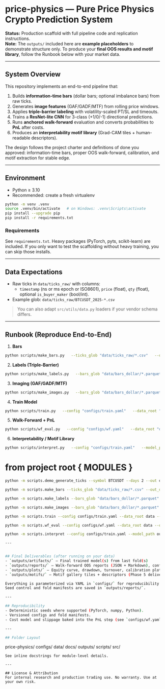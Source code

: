 # price-physics — Pure Price Physics Crypto Prediction System

**Status:** Production scaffold with full pipeline code and replication instructions.  
**Note:** The `outputs/` included here are **example placeholders** to demonstrate structure only.
To produce your **final OOS results and motif library**, follow the Runbook below with your market data.

--- 

## System Overview
This repository implements an end-to-end pipeline that:
1. Builds **information-time bars** (dollar bars; optional imbalance bars) from raw ticks.
2. Generates **image features** (GAF/GADF/MTF) from rolling price windows.
3. Applies **triple-barrier labeling** with volatility-scaled PT/SL and timeouts.
4. Trains a **ResNet-lite CNN** for 3-class (+1/0/-1) directional predictions.
5. Runs **anchored walk-forward** evaluation and converts probabilities to **PnL** after costs.
6. Produces an **interpretability motif library** (Grad-CAM tiles + human-readable descriptors).

The design follows the project charter and definitions of done you approved: information-time bars,
proper OOS walk-forward, calibration, and motif extraction for stable edge.

---

## Environment
- Python ≥ 3.10
- Recommended: create a fresh virtualenv

```bash
python -m venv .venv
source .venv/bin/activate   # on Windows: .venv\Scripts\activate
pip install --upgrade pip
pip install -r requirements.txt
```

### Requirements
See `requirements.txt`. Heavy packages (PyTorch, pyts, scikit-learn) are included.
If you only want to test the scaffolding without heavy training, you can skip those installs.

---

## Data Expectations
- Raw ticks in `data/ticks_raw/` with columns:
  - `timestamp` (ns or ms epoch or ISO8601), `price` (float), `qty` (float), optional `is_buyer_maker` (bool/int).
- Example glob: `data/ticks_raw/BTCUSDT_2025-*.csv`

> You can also adapt `src/utils/data.py` loaders if your vendor schema differs.

---

## Runbook (Reproduce End-to-End)
1) **Bars**
```bash
python scripts/make_bars.py   --ticks_glob "data/ticks_raw/*.csv"   --out_dir "data/bars_dollar"   --bar_type dollar   --dollar_value 500000
```

2) **Labels (Triple-Barrier)**
```bash
python scripts/make_labels.py   --bars_glob "data/bars_dollar/*.parquet"   --out_dir "data/labels"   --config "configs/tbm.yaml"
```

3) **Imaging (GAF/GADF/MTF)**
```bash
python scripts/make_images.py   --bars_glob "data/bars_dollar/*.parquet"   --out_dir "data/images"   --config "configs/imaging.yaml"
```

4) **Train Model**
```bash
python scripts/train.py   --config "configs/train.yaml"   --data_root "data"   --artifacts_dir "outputs/artifacts"
```

5) **Walk-Forward + PnL**
```bash
python scripts/wf_eval.py   --config "configs/wf.yaml"   --data_root "data"   --outputs_dir "outputs"
```

6) **Interpretability / Motif Library**
```bash
python scripts/interpret.py   --config "configs/train.yaml"   --model_path "outputs/artifacts/model_last_fold.pt"   --images_root "data/images"   --out_dir "outputs/motifs"
```

# from project root { MODULES }
```bash
python -m scripts.demo_generate_ticks --symbol BTCUSDT --days 2 --out data/ticks_raw/BTCUSDT_demo.csv

python -m scripts.make_bars --ticks_glob "data/ticks_raw/*.csv" --out_dir data/bars_dollar --bar_type dollar --dollar_value 100000

python -m scripts.make_labels --bars_glob "data/bars_dollar/*.parquet" --out_dir data/labels --config configs/tbm.yaml

python -m scripts.make_images --bars_glob "data/bars_dollar/*.parquet" --out_dir data/images --config configs/imaging.yaml

python -m scripts.train --config configs/train.yaml --data_root data --artifacts_dir outputs/artifacts

python -m scripts.wf_eval --config configs/wf.yaml --data_root data --outputs_dir outputs

python -m scripts.interpret --config configs/train.yaml --model_path outputs/artifacts/model_last_fold.pt --images_root data/images --out_dir outputs/motifs

---


## Final Deliverables (after running on your data)
- `outputs/artifacts/` — Final trained model(s) from last fold(s)
- `outputs/reports/` — Walk-forward OOS reports (JSON + Markdown), confusion matrices, metrics
- `outputs/plots/` — Equity curve, drawdown, turnover, calibration plots
- `outputs/motifs/` — Motif gallery tiles + descriptors (Phase 5 deliverable)

Everything is parameterized via YAML in `configs/` for reproducibility.  
Seed control and fold manifests are saved in `outputs/reports/`.

---

## Reproducibility
- Deterministic seeds where supported (PyTorch, numpy, Python).
- Versioned configs and fold manifests.
- Cost model and slippage baked into the PnL step (see `configs/wf.yaml`).

---

## Folder Layout
```
price-physics/
  configs/
  data/
  docs/
  outputs/
  scripts/
  src/
```
See inline docstrings for module-level details.

---

## License & Attribution
For internal research and production trading use. No warranty. Use at your own risk.

